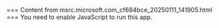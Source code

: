 === Content from msrc.microsoft.com_cf684bce_20250111_141905.html ===
You need to enable JavaScript to run this app.
